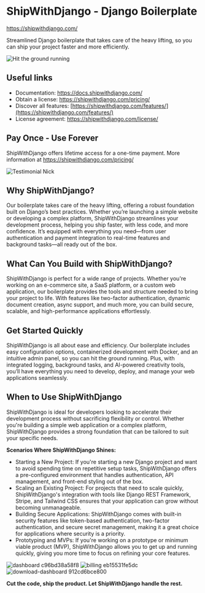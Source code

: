 # ShipWithDjango - Django Boilerplate
https://shipwithdjango.com/

Streamlined Django boilerplate that takes care of the heavy lifting, so you can ship your project faster and more efficiently.

![Hit the ground running](https://github.com/user-attachments/assets/cd1ef5d7-c7a1-4324-8731-0027e4f3ae46)

## Useful links
- Documentation: https://docs.shipwithdjango.com/
- Obtain a license: https://shipwithdjango.com/pricing/
- Discover all features: [https://shipwithdjango.com/features/](https://shipwithdjango.com/features/)
- License agreement: https://shipwithdjango.com/license/

## Pay Once - Use Forever
ShipWithDjango offers lifetime access for a one-time payment. More information at https://shipwithdjango.com/pricing/

![Testimonial Nick](https://github.com/user-attachments/assets/70c6cc9c-64b0-4cd7-b370-0c7b66720fae)

## Why ShipWithDjango?
Our boilerplate takes care of the heavy lifting, offering a robust foundation built on Django’s best practices. Whether you’re launching a simple website or developing a complex platform, ShipWithDjango streamlines your development process, helping you ship faster, with less code, and more confidence. It’s equipped with everything you need—from user authentication and payment integration to real-time features and background tasks—all ready out of the box.

## What Can You Build with ShipWithDjango?
ShipWithDjango is perfect for a wide range of projects. Whether you're working on an e-commerce site, a SaaS platform, or a custom web application, our boilerplate provides the tools and structure needed to bring your project to life. With features like two-factor authentication, dynamic document creation, async support, and much more, you can build secure, scalable, and high-performance applications effortlessly.

## Get Started Quickly
ShipWithDjango is all about ease and efficiency. Our boilerplate includes easy configuration options, containerized development with Docker, and an intuitive admin panel, so you can hit the ground running. Plus, with integrated logging, background tasks, and AI-powered creativity tools, you’ll have everything you need to develop, deploy, and manage your web applications seamlessly.

## When to Use ShipWithDjango
ShipWithDjango is ideal for developers looking to accelerate their development process without sacrificing flexibility or control. Whether you're building a simple web application or a complex platform, ShipWithDjango provides a strong foundation that can be tailored to suit your specific needs.

**Scenarios Where ShipWithDjango Shines:**
- Starting a New Project: If you're starting a new Django project and want to avoid spending time on repetitive setup tasks, ShipWithDjango offers a pre-configured environment that handles authentication, API management, and front-end styling out of the box.
- Scaling an Existing Project: For projects that need to scale quickly, ShipWithDjango's integration with tools like Django REST Framework, Stripe, and Tailwind CSS ensures that your application can grow without becoming unmanageable.
- Building Secure Applications: ShipWithDjango comes with built-in security features like token-based authentication, two-factor authentication, and secure secret management, making it a great choice for applications where security is a priority.
- Prototyping and MVPs: If you're working on a prototype or minimum viable product (MVP), ShipWithDjango allows you to get up and running quickly, giving you more time to focus on refining your core features.

![dashboard c96bd38a58f8](https://github.com/user-attachments/assets/6b53aeae-6d74-4328-a647-b420caec371a)
![billing eb15531fe5dc](https://github.com/user-attachments/assets/230a2907-fa41-4f0b-853d-12c4ac547ca4)
![download-dashboard 912cd6bce800](https://github.com/user-attachments/assets/f30b15f8-415b-4eb5-b323-faea2a81339a)

**Cut the code, ship the product. Let ShipWithDjango handle the rest.**
